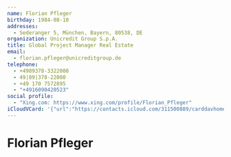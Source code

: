 ```yaml
---
name: Florian Pfleger
birthday: 1984-08-10
addresses:
  - Sederanger 5, München, Bayern, 80538, DE
organization: Unicredit Group S.p.A.
title: Global Project Manager Real Estate
email:
  - florian.pfleger@unicreditgroup.de
telephone:
  - +4989378-3322000
  - 49|89|378-22000
  - +49 170 7572895
  - "+4916090420523"
social profile:
  - "Xing.com: https://www.xing.com/profile/Florian_Pfleger"
iCloudVCard: '{"url":"https://contacts.icloud.com/311500889/carddavhome/card/NTdhMmI3NGItNjUzZi00M2UyLWE5ZGEtNTIwZjMyZWNmNzcw.vcf","etag":"\"kmfhd18t\"","data":"BEGIN:VCARD\r\nVERSION:3.0\r\nFN:\r\nN:Pfleger;Florian;;;\r\nUID:57a2b74b-653f-43e2-a9da-520f32ecf770\r\nBDAY;VALUE=date:1984-08-10\r\nADR:;;Sederanger 5;München;Bayern;80538;DE;\r\nitem1.X-ABLABEL:Work\r\nitem2.X-ABLABEL:Work\r\nitem3.X-ABLABEL:Work\r\nPRODID:-//Apple Inc.//iOS 10.3.3//EN\r\nREV:2025-04-03T22:13:16Z\r\nORG:Unicredit Group S.p.A.;\r\nTITLE:Global Project Manager Real Estate\r\nEMAIL:florian.pfleger@unicreditgroup.de\r\nTEL:+4989378-3322000\r\nTEL:49|89|378-22000\r\nTEL:+49 170 7572895\r\nTEL:+4916090420523\r\n;VALUE=uri:https://gateway.icloud.com/contacts/311500889/ck/card/afd3a68ea1\r\n e793f4cf31782a53314596\r\nX-SOCIALPROFILE;type=xing.com;x-user=Florian_Pfleger:https://www.xing.com/p\r\n rofile/Florian_Pfleger\r\nEND:VCARD"}'
---
```

# Florian Pfleger